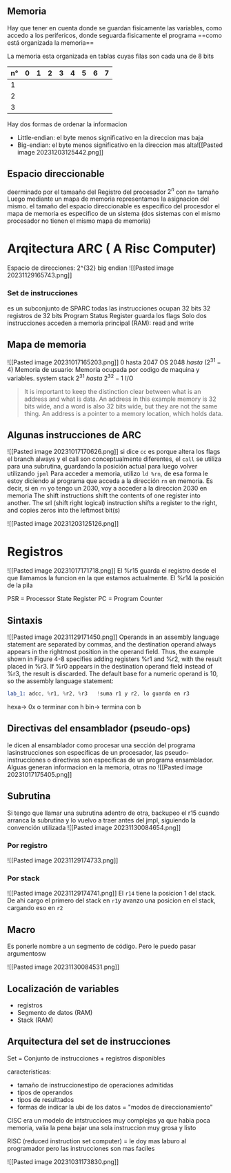## Memoria
Hay que tener en cuenta donde se guardan fisicamente las variables, como accedo a los perifericos, donde seguarda fisicamente el programa
==como está organizada la memoria==

La memoria esta organizada en tablas cuyas filas son cada una de 8 bits

| n°  | 0   | 1   | 2   | 3   | 4   | 5   | 6   | 7   |
| --- | --- | --- | --- | --- | --- | --- | --- | --- |
| 1   |     |     |     |     |     |     |     |     |
| 2   |     |     |     |     |     |     |     |     |
| 3    |     |     |     |     |     |     |     |     |

Hay dos formas de ordenar la informacion
- Little-endian: el byte menos significativo en la direccion mas baja
- Big-endian: el byte menos significativo en la direccion mas alta![[Pasted image 20231203125442.png]]
## Espacio direccionable
deerminado por el tamaaño del Registro del procesador
$2^n$ con n= tamaño
Luego mediante un mapa de memoria representamos la asignacion del mismo.
el tamaño del espacio direccionable es especifico del procesdor
el mapa de memoria es especifico de un sistema (dos sistemas con el mismo procesador no tienen el mismo mapa de memoria)

# Arqitectura ARC ( A Risc Computer)
Espacio de direcciones: 2^{32}
big endian
![[Pasted image 20231129165743.png]]

### Set de instrucciones
es un subconjunto de SPARC
todas las instrucciones ocupan 32 bits
32 registros de 32 bits
Program Status Register guarda los flags
Solo dos instrucciones acceden a memoria principal (RAM): read and write

## Mapa de memoria
![[Pasted image 20231017165203.png]]
0 hasta 2047 OS
$2048 \ hasta \ (2^{31}-4)$ Memoria de usuario: Memoria ocupada por codigo de maquina y variables.  system stack
$2^{31} \ hasta \ 2^{32}-1$ I/O

>It is important to keep the distinction clear between what is an address and what is data. An address in this example memory is 32 bits wide, and a word is also 32 bits wide, but they are not the same thing. An address is a pointer to a memory location, which holds data. 

 
## Algunas instrucciones de ARC 
![[Pasted image 20231017170626.png]]
si  dice `cc` es porque altera los flags
el branch always y el call son conceptualmente diferentes, el `call` se utiliza para una subrutina, guardando la posición actual para luego volver utilizando `jpml` 
Para acceder a memoria, utilizo `ld %rn`, de esa forma le estoy diciendo al programa que acceda a la dirección `rn` en memoria. Es decir, si en `rn` yo tengo un 2030, voy a acceder a la direccion 2030 en memoria
The shift instructions shift the contents of one register into another. The srl (shift right logical) instruction shifts a register to the right, and copies zeros into the leftmost bit(s)

![[Pasted image 20231203125126.png]]
# Registros
![[Pasted image 20231017171718.png]]
El %r15 guarda el registro desde el que llamamos la funcion en la que estamos actualmente. El %r14 la posición de la pila

PSR = Processor State Register 
PC = Program Counter

## Sintaxis
![[Pasted image 20231129171450.png]]
Operands in an assembly language statement are separated by commas, and the destination operand always appears in the rightmost position in the operand field. Thus, the example shown in Figure 4-8 specifies adding registers %r1 and %r2, with the result placed in %r3. If %r0 appears in the destination operand field instead of %r3, the result is discarded. The default base for a numeric operand is 10, so the assembly language statement: 
```asm
lab_1: adcc, %r1, %r2, %r3   !suma r1 y r2, lo guarda en r3
```
hexa-> 0x o terminar con h
bin-> termina con b

## Directivas del ensamblador (pseudo-ops)
le dicen al ensamblador como procesar una sección del programa
lasinstrucciones son especificas de un procesador, las pseudo-instrucciones o directivas son especificas de un programa ensamblador. 
Alguas generan informacion   en la memoria, otras no
![[Pasted image 20231017175405.png]]

## Subrutina
Si tengo que llamar una subrutina adentro de otra, backupeo el r15 cuando arranca la subrutina y lo vuelvo a traer antes del jmpl, siguiendo la convención utilizada ![[Pasted image 20231130084654.png]]
### Por registro
![[Pasted image 20231129174733.png]]
### Por stack
![[Pasted image 20231129174741.png]]
El `r14` tiene la posicion 1 del stack. De ahi cargo el primero del stack en `r1`y avanzo una posicion en el stack, cargando eso en `r2`
## Macro
Es ponerle nombre a un segmento de código. Pero le puedo pasar argumentosw

![[Pasted image 20231130084531.png]]
## Localización de variables
- registros
- Segmento de datos (RAM)
- Stack (RAM)


## Arquitectura del set de instrucciones
Set = Conjunto de instrucciones + registros disponibles

caracteristicas:
- tamaño de instruccionestipo de operaciones admitidas
- tipos de operandos
- tipos de resulttados
- formas de indicar la ubi de los datos = "modos de direccionamiento"

CISC era un modelo de intstruccioes muy complejas ya que habia poca memoria, valia la pena bajar una sola instruccion muy grosa y listo

RISC (reduced instruction set computer) = le doy mas laburo al programador pero las instrucciones son mas faciles

![[Pasted image 20231031173830.png]]


